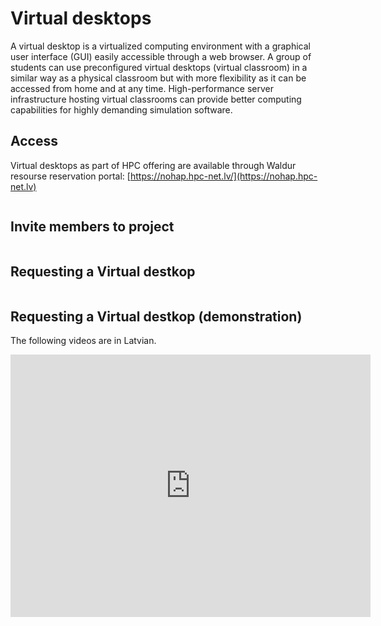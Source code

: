# Virtual desktops

A virtual desktop is a virtualized computing environment with a graphical user interface (GUI) easily accessible through a web browser. A group of students can use preconfigured virtual desktops (virtual classroom) in a similar way as a physical classroom but with more flexibility as it can be accessed from home and at any time. High-performance server infrastructure hosting virtual classrooms can provide better computing capabilities for highly demanding simulation software.
  
## Access
Virtual desktops as part of HPC offering are available through Waldur resourse reservation portal: [https://nohap.hpc-net.lv/](https://nohap.hpc-net.lv)  

```{include} ./include/waldur_access.md
```

## Invite members to project

```{include} ./include/waldur_invite.md
```

## Requesting a Virtual destkop

```{include} ./include/waldur_market_vd.md
```

## Requesting a Virtual destkop (demonstration)

The following videos are in Latvian.

<iframe src="https://slides.com/viktorszagorskis-1/rtu-hpc/embed?share=hidden" width="576" height="420" title="RTU HPC" scrolling="no" frameborder="0" webkitallowfullscreen mozallowfullscreen allowfullscreen></iframe>
